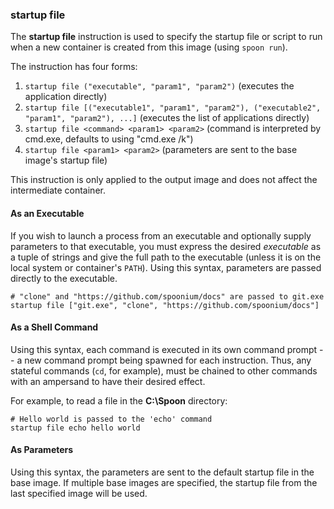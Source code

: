 ### startup file

The **startup file** instruction is used to specify the startup file or script to run when a new container is created from this image (using `spoon run`).

The instruction has four forms: 

1. `startup file ("executable", "param1", "param2")` (executes the application directly)
2. `startup file [("executable1", "param1", "param2"), ("executable2", "param1", "param2"), ...]` (executes the list of applications directly)
3. `startup file <command> <param1> <param2>` (command is interpreted by cmd.exe, defaults to using "cmd.exe /k")
4. `startup file <param1> <param2>` (parameters are sent to the base image's startup file)

This instruction is only applied to the output image and does not affect the intermediate container. 

#### As an Executable

If you wish to launch a process from an executable and optionally supply parameters to that executable, you must express the desired *executable* as a tuple of strings and give the full path to the executable (unless it is on the local system or container's `PATH`). Using this syntax, parameters are passed directly to the executable. 

```
# "clone" and "https://github.com/spoonium/docs" are passed to git.exe
startup file ["git.exe", "clone", "https://github.com/spoonium/docs"]
```

#### As a Shell Command

Using this syntax, each command is executed in its own command prompt -- a new command prompt being spawned for each instruction. Thus, any stateful commands (`cd`, for example), must be chained to other commands with an ampersand to have their desired effect. 

For example, to read a file in the **C:\Spoon** directory: 

```
# Hello world is passed to the 'echo' command
startup file echo hello world
```

#### As Parameters

Using this syntax, the parameters are sent to the default startup file in the base image. If multiple base images are specified, the startup file from the last specified image will be used.
